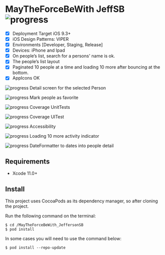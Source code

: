 # MayTheForceBeWith JeffSB ![progress](https://progress-bar.dev/79/?title=completed "progress") 

  * [x] Deployment Target iOS 9.3+
  * [x] iOS Design Patterns: VIPER
  * [x] Environments [Developer, Staging, Release]
  * [x] Devices: iPhone and Ipad
  * [x] On people’s list, search for a persons' name is ok.
  * [x] The people’s list layout
  * [x] Paginated 10 people at a time and loading 10 more after bouncing at the bottom.
  * [x] AppIcons OK
  
  ![progress](https://progress-bar.dev/87 "progress") Detail screen for the selected Person
  
  ![progress](https://progress-bar.dev/40 "progress") Mark people as favorite
  
  ![progress](https://progress-bar.dev/37 "progress") Coverage UnitTests
  
  ![progress](https://progress-bar.dev/58 "progress") Coverage UITest
  
  ![progress](https://progress-bar.dev/0 "progress") Accessibility
  
  ![progress](https://progress-bar.dev/0 "progress") Loading 10 more activity indicator

  ![progress](https://progress-bar.dev/0 "progress") DateFormatter to dates into people detail
  
## Requirements
- Xcode 11.0+

## Install
This project uses CocoaPods as its dependency manager, so after cloning the project.

Run the following command on the terminal:
```
$ cd /MayTheForceBeWith_JeffersonSB
$ pod install
```

In some cases you will need to use the command below:
```
$ pod install --repo-update
```


